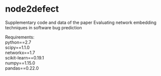 # node2defect
Supplementary code and data of the paper Evaluating network embedding techniques in software bug prediction

Requirements:  
python==2.7  
scipy==1.1.0  
networkx==1.7  
scikit-learn==0.19.1  
numpy==1.15.0  
pandas==0.22.0  
